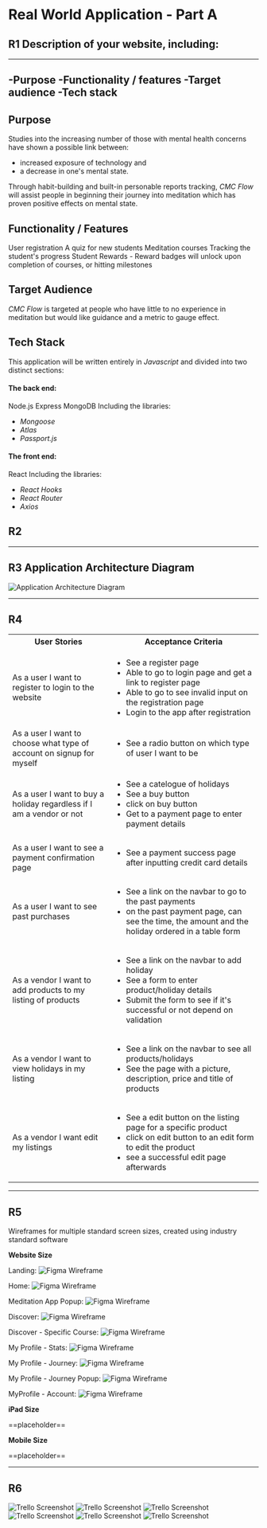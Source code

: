 # Real World Application - Part A

## R1 Description of your website, including:

-----------
-Purpose
-Functionality / features
-Target audience
-Tech stack
-----------

## Purpose

Studies into the increasing number of those with mental health concerns have shown a possible link between: 

- increased exposure of technology 
and
- a decrease in one's mental state.

Through habit-building and built-in personable reports tracking, *CMC Flow* will assist people in beginning their journey into meditation which has proven positive effects on mental state.

## Functionality / Features

User registration
A quiz for new students
Meditation courses
Tracking the student's progress
Student Rewards - Reward badges will unlock upon completion of courses, or hitting milestones

## Target Audience

*CMC Flow* is targeted at people who have little to no experience in meditation but would like guidance and a metric to gauge effect.

## Tech Stack

This application will be written entirely in *Javascript* and divided into two distinct sections:

#### The back end:

Node.js
Express
MongoDB
Including the libraries:
 
- *Mongoose*
- *Atlas*
- *Passport.js*


#### The front end:
React
Including the libraries:
 
- *React Hooks*
- *React Router*
- *Axios*

## R2


---
## R3 Application Architecture Diagram

![Application Architecture Diagram](https://github.com/Mark-Cooper-Janssen-Vooles/T3A2-A/blob/master/docs/Application%20Architecture%20(3).png?raw=true)

---

## R4

<table style="width:100%">
    <tr>
      <th>User Stories</th>
      <th>Acceptance Criteria</th>
    </tr>
    <tr>
      <td>As a user I want to register to login to the website</td>
      <td>
        <ul>
           <li>
            See a register page
           </li>
           <li>
            Able to go to login page and get a link to register page
           </li>
           <li>
            Able to go to see invalid input on the registration page
           </li>
           <li>
            Login to the app after registration
           </li>
        </ul>
      </td>
    </tr>
    <tr>
      <td>As a user I want to choose what type of account on signup for myself</td>
      <td>
        <ul>
          <li>
            See a radio button on which type of user I want to be
          </li>
        </ul>
      </td>
    </tr>
    <tr>
      <td>As a user I want to buy a holiday regardless if I am a vendor or not</td>
      <td>
        <ul>
          <li>
            See a catelogue of holidays
          </li>
          <li>
            See a buy button
          </li>
          <li>
            click on buy button
          </li>
          <li>
            Get to a payment page to enter payment details
          </li>
        </ul>
      </td>
    </tr>
    <tr>
      <td>As a user I want to see a payment confirmation page</td>
      <td>
        <ul>
          <li>
            See a payment success page after inputting credit card details
          </li>
        </ul>
      </td>
    </tr>
    <tr>
      <td>As a user I want to see past purchases</td>
      <td>
        <ul>
          <li>
            See a link on the navbar to go to the past payments
          </li>
          <li>
            on the past payment page, can see the time, the amount and the holiday ordered in a table form
          </li>
        </ul>
      </td>
    </tr>
    <tr>
      <td>As a vendor I want to add products to my listing of products</td>
      <td>
        <ul>
          <li>
            See a link on the navbar to add holiday
          </li>
          <li>
            See a form to enter product/holiday details
          </li>
          <li>
            Submit the form to see if it's successful or not depend on validation
          </li>
        </ul>
      </td>
    </tr>
    <tr>
      <td>As a vendor I want to view holidays in my listing</td>
      <td>
        <ul>
          <li>
            See a link on the navbar to see all products/holidays
          </li>
          <li>
            See the page with a picture, description, price and title of products
          </li>
        </ul>
      </td>
    </tr>
    <tr>
      <td>As a vendor I want edit my listings</td>
      <td>
        <ul>
          <li>
            See a edit button on the listing page for a specific product
          </li>
          <li>
            click on edit button to an edit form to edit the product
          </li>
          <li>
            see a successful edit page afterwards
          </li>
        </ul>
      </td>
    </tr>
  </table>

---

## R5

Wireframes for multiple standard screen sizes, created using industry standard software

**Website Size**

Landing: 
![Figma Wireframe](./docs/wireframes/website/01_landingPage.png "Figma Wireframe")

Home: 
![Figma Wireframe](./docs/wireframes/website/02_home.png "Figma Wireframe")

Meditation App Popup: 
![Figma Wireframe](./docs/wireframes/website/03_homeMeditationAppPopup.png "Figma Wireframe")

Discover: 
![Figma Wireframe](./docs/wireframes/website/04_discover.png "Figma Wireframe")

Discover - Specific Course: 
![Figma Wireframe](./docs/wireframes/website/05_discoverCoursePage.png "Figma Wireframe")

My Profile - Stats: 
![Figma Wireframe](./docs/wireframes/website/06_MyProfileStats.png "Figma Wireframe")

My Profile - Journey:
![Figma Wireframe](./docs/wireframes/website/07_MyProfileJourney.png "Figma Wireframe")

My Profile - Journey Popup: 
![Figma Wireframe](./docs/wireframes/website/08_MyProfileJourneyPopup.png "Figma Wireframe")

MyProfile - Account: 
![Figma Wireframe](./docs/wireframes/website/09_MyProfileAccount.png "Figma Wireframe")

**iPad Size**

==placeholder==

**Mobile Size**

==placeholder==

---

## R6

![Trello Screenshot](./docs/trello/trello1.png "Trello screenshot")
![Trello Screenshot](./docs/trello/trello2.png "Trello screenshot")
![Trello Screenshot](./docs/trello/trello3.png "Trello screenshot")
![Trello Screenshot](./docs/trello/trello4.png "Trello screenshot")
![Trello Screenshot](./docs/trello/trello5.png "Trello screenshot")
![Trello Screenshot](./docs/trello/trello6.png "Trello screenshot")